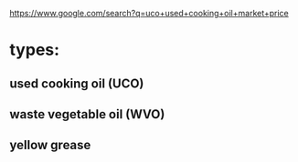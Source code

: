 https://www.google.com/search?q=uco+used+cooking+oil+market+price

# types:
## used cooking oil (UCO)
## waste vegetable oil (WVO)
## yellow grease
